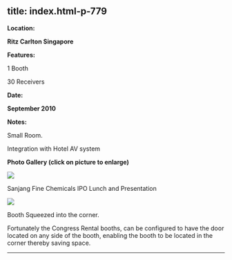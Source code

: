  title: index.html-p-779
----------------------------------------------------------

**Location:**

**Ritz Carlton Singapore**

**Features:**

1 Booth

30 Receivers

**Date:**

**September 2010**

**Notes:**

Small Room.

Integration with Hotel AV system

**Photo Gallery (click on picture to enlarge)**

[ ![ ](wp-content/uploads/2011/09/sanjang10_1_s.jpg)](wp-content/uploads/2011/09/sanjang10_1_l.jpg)

Sanjang Fine Chemicals IPO Lunch and Presentation

[ ![ ](wp-content/uploads/2011/09/sanjang10_2_s.jpg)](wp-content/uploads/2011/09/sanjang10_2_l.jpg)

Booth Squeezed into the corner.

Fortunately the Congress Rental booths, can be configured to have the door located on any side of the booth, enabling the booth to be located in the corner thereby saving space.




----------------------------------------------------------
